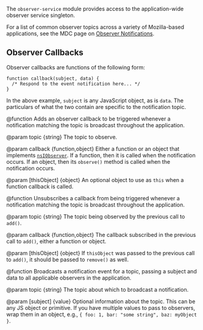<!-- contributed by Atul Varma [atul@mozilla.com]  -->
<!-- edited by Noelle Murata [fiveinchpixie@gmail.com]  -->

The `observer-service` module provides access to the
application-wide observer service singleton.

For a list of common observer topics across a variety of Mozilla-based
applications, see the MDC page on [Observer Notifications].

[Observer Notifications]: https://developer.mozilla.org/en/Observer_Notifications

## Observer Callbacks ##

Observer callbacks are functions of the following form:

    function callback(subject, data) {
      /* Respond to the event notification here... */
    }

In the above example, `subject` is any JavaScript object, as is
`data`.  The particulars of what the two contain are specific
to the notification topic.

<api name="add">
@function
  Adds an observer callback to be triggered whenever a notification matching the
  topic is broadcast throughout the application.

@param topic {string}
  The topic to observe.

@param callback {function,object}
  Either a function or an object that implements [`nsIObserver`](http://mxr.mozilla.org/mozilla-central/source/xpcom/ds/nsIObserver.idl).
  If a function, then it is called when the notification occurs.  If an object,
  then its `observe()` method is called when the notification occurs.

@param [thisObject] {object}
  An optional object to use as `this` when a function callback is called.
</api>

<api name="remove">
@function
  Unsubscribes a callback from being triggered whenever a notification
  matching the topic is broadcast throughout the application.

@param topic {string}
  The topic being observed by the previous call to `add()`.

@param callback {function,object}
  The callback subscribed in the previous call to `add()`, either a function or
  object.

@param [thisObject] {object}
  If `thisObject` was passed to the previous call to `add()`, it should be
  passed to `remove()` as well.
</api>

<api name="notify">
@function
  Broadcasts a notification event for a topic, passing a subject and data to all
  applicable observers in the application.

@param topic {string}
  The topic about which to broadcast a notification.

@param [subject] {value}
  Optional information about the topic.  This can be any JS object or primitive.
  If you have multiple values to pass to observers, wrap them in an object,
  e.g., `{ foo: 1, bar: "some string", baz: myObject }`.
</api>
